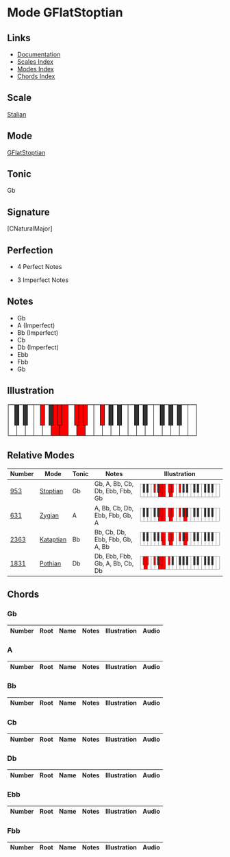 # Mode GFlatStoptian

## Links

- [Documentation](index.md)
- [Scales Index](Scales.md)
- [Modes Index](Modes.md)
- [Chords Index](Chords.md)

## Scale

[Stalian](ScaleStalian.md)

## Mode

[GFlatStoptian](ModeGFlatStoptian.md)

## Tonic

Gb

## Signature

[CNaturalMajor]

## Perfection

 - 4 Perfect Notes

 - 3 Imperfect Notes

## Notes

- Gb
- A (Imperfect)
- Bb (Imperfect)
- Cb
- Db (Imperfect)
- Ebb
- Fbb
- Gb

## Illustration

![GFlatStoptian](ModeGFlatStoptian.png)

## Relative Modes

| Number | Mode | Tonic | Notes | Illustration |
|--------|------|-------|-------|--------------|
| [953](https://ianring.com/musictheory/scales/953) | [Stoptian](ModeStoptian.md) | Gb | Gb, A, Bb, Cb, Db, Ebb, Fbb, Gb | ![GFlatStoptian](ModeGFlatStoptian.png) |
| [631](https://ianring.com/musictheory/scales/631) | [Zygian](ModeZygian.md) | A | A, Bb, Cb, Db, Ebb, Fbb, Gb, A | ![ANaturalZygian](ModeANaturalZygian.png) |
| [2363](https://ianring.com/musictheory/scales/2363) | [Kataptian](ModeKataptian.md) | Bb | Bb, Cb, Db, Ebb, Fbb, Gb, A, Bb | ![BFlatKataptian](ModeBFlatKataptian.png) |
| [1831](https://ianring.com/musictheory/scales/1831) | [Pothian](ModePothian.md) | Db | Db, Ebb, Fbb, Gb, A, Bb, Cb, Db | ![DFlatPothian](ModeDFlatPothian.png) |

## Chords

### Gb

| Number | Root | Name | Notes | Illustration | Audio |
|--------|------|------|-------|--------------|-------|

### A

| Number | Root | Name | Notes | Illustration | Audio |
|--------|------|------|-------|--------------|-------|

### Bb

| Number | Root | Name | Notes | Illustration | Audio |
|--------|------|------|-------|--------------|-------|

### Cb

| Number | Root | Name | Notes | Illustration | Audio |
|--------|------|------|-------|--------------|-------|

### Db

| Number | Root | Name | Notes | Illustration | Audio |
|--------|------|------|-------|--------------|-------|

### Ebb

| Number | Root | Name | Notes | Illustration | Audio |
|--------|------|------|-------|--------------|-------|

### Fbb

| Number | Root | Name | Notes | Illustration | Audio |
|--------|------|------|-------|--------------|-------|

